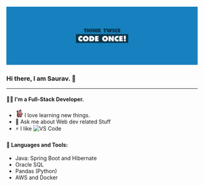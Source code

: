 ![Programming](https://github.com/sbhuju61/sbhuju61/blob/main/36684.png)
### Hi there, I am Saurav. 👋
---

#### 👨‍💻 I'm a Full-Stack Developer.
- <img alt="GIF" src="https://github.com/deut-erium/deut-erium/blob/master/assets/gandalf_parrot.gif?raw=1" width="20vw" /> I love learning new things.
- 💬 Ask me about Web dev related Stuff
- ⚡ I like ![VS Code](http://img.shields.io/badge/-VS%20Code-007ACC?style=flat-square&logo=visual-studio-code&logoColor=ffffff)


#### 🔨 Languages and Tools:
- Java: Spring Boot and Hibernate 
- Oracle SQL
- Pandas (Python)
- AWS and Docker

<!--
**sbhuju61/sbhuju61** is a ✨ _special_ ✨ repository because its `README.md` (this file) appears on your GitHub profile.

Here are some ideas to get you started:

- 🔭 I’m currently working on ...
- 🌱 I’m currently learning ...
- 👯 I’m looking to collaborate on ...
- 🤔 I’m looking for help with ...
- 💬 Ask me about ...
- 📫 How to reach me: ...
- 😄 Pronouns: ...
- ⚡ Fun fact: ...
-->
